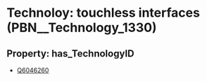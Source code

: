 # Technoloy: __touchless interfaces__ (PBN__Technology_1330)

## Property: has_TechnologyID

* [Q6046260](Q6046260)


